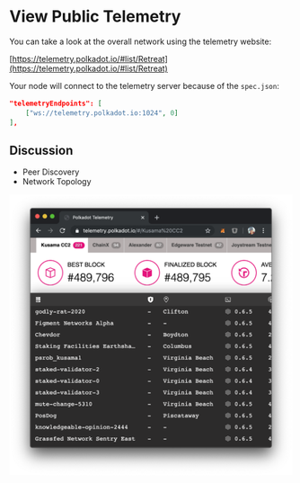 # View Public Telemetry

You can take a look at the overall network using the telemetry website:

[https://telemetry.polkadot.io/#list/Retreat](https://telemetry.polkadot.io/#list/Retreat)

Your node will connect to the telemetry server because of the `spec.json`:

```json
"telemetryEndpoints": [
    ["ws://telemetry.polkadot.io:1024", 0]
],
```

## Discussion

* Peer Discovery
* Network Topology

<!-- slide:break -->

![Polkadot Telemetry](./assets/telemetry.png)
